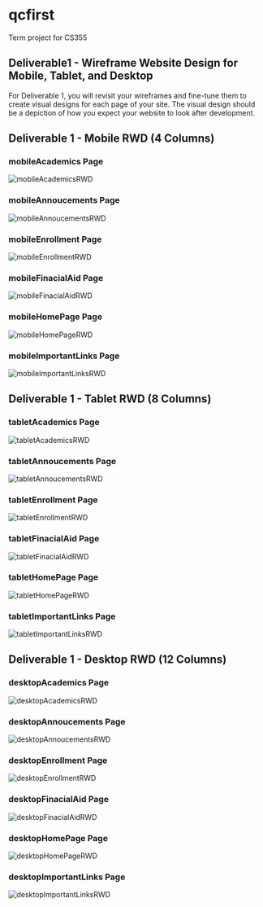 # qcfirst
Term project for CS355

## Deliverable1 - Wireframe Website Design for Mobile, Tablet, and Desktop 
For Deliverable 1, you will revisit your wireframes and fine-tune them to create visual designs for each page of your site. The visual design should be a depiction of how you expect your website to look after development.

## Deliverable 1 - Mobile RWD (4 Columns)

### mobileAcademics Page
![mobileAcademicsRWD](https://raw.githubusercontent.com/jonathanyulan99/qcfirst/main/Wireframes/Deliverable1/Design_Mobile/PNG/mobileAcademics.PNG) 

### mobileAnnoucements Page
![mobileAnnoucementsRWD](https://raw.githubusercontent.com/jonathanyulan99/qcfirst/main/Wireframes/Deliverable1/Design_Mobile/PNG/mobileAnnouncements.PNG)

### mobileEnrollment Page
![mobileEnrollmentRWD](https://raw.githubusercontent.com/jonathanyulan99/qcfirst/main/Wireframes/Deliverable1/Design_Mobile/PNG/mobileEnrollment.PNG) 

### mobileFinacialAid Page
![mobileFinacialAidRWD](https://raw.githubusercontent.com/jonathanyulan99/qcfirst/main/Wireframes/Deliverable1/Design_Mobile/PNG/mobileFinacialAid.PNG) 

### mobileHomePage Page
![mobileHomePageRWD](https://raw.githubusercontent.com/jonathanyulan99/qcfirst/main/Wireframes/Deliverable1/Design_Mobile/PNG/mobileHomePage.PNG)  

### mobileImportantLinks Page
![mobileImportantLinksRWD](https://raw.githubusercontent.com/jonathanyulan99/qcfirst/main/Wireframes/Deliverable1/Design_Mobile/PNG/mobileImportantLinks.PNG) 

## Deliverable 1 - Tablet RWD (8 Columns)

### tabletAcademics Page
![tabletAcademicsRWD](https://raw.githubusercontent.com/jonathanyulan99/qcfirst/main/Wireframes/Deliverable1/Design_Tablet/PNG/tabletAcademics.PNG)  

### tabletAnnoucements Page
![tabletAnnoucementsRWD](https://raw.githubusercontent.com/jonathanyulan99/qcfirst/main/Wireframes/Deliverable1/Design_Tablet/PNG/tabletAnnoucements.PNG)  

### tabletEnrollment Page
![tabletEnrollmentRWD](https://raw.githubusercontent.com/jonathanyulan99/qcfirst/main/Wireframes/Deliverable1/Design_Tablet/PNG/tabletEnrollment.PNG)  

### tabletFinacialAid Page
![tabletFinacialAidRWD](https://raw.githubusercontent.com/jonathanyulan99/qcfirst/main/Wireframes/Deliverable1/Design_Tablet/PNG/tabletFinacialAid.PNG)   

### tabletHomePage Page
![tabletHomePageRWD](https://raw.githubusercontent.com/jonathanyulan99/qcfirst/main/Wireframes/Deliverable1/Design_Tablet/PNG/tabletHomePage.PNG)   

### tabletImportantLinks Page
![tabletImportantLinksRWD](https://raw.githubusercontent.com/jonathanyulan99/qcfirst/main/Wireframes/Deliverable1/Design_Tablet/PNG/tabletImportantLinks.PNG)  

## Deliverable 1 - Desktop RWD (12 Columns)
### desktopAcademics Page
![desktopAcademicsRWD](https://raw.githubusercontent.com/jonathanyulan99/qcfirst/main/Wireframes/Deliverable1/Design_Desktop/PNG/desktopAcademics.PNG)

### desktopAnnoucements Page
![desktopAnnoucementsRWD](https://raw.githubusercontent.com/jonathanyulan99/qcfirst/main/Wireframes/Deliverable1/Design_Desktop/PNG/desktopAnnoucments.PNG)

### desktopEnrollment Page
![desktopEnrollmentRWD](https://raw.githubusercontent.com/jonathanyulan99/qcfirst/main/Wireframes/Deliverable1/Design_Desktop/PNG/desktopEnrollment.PNG) 

### desktopFinacialAid Page
![desktopFinacialAidRWD](https://raw.githubusercontent.com/jonathanyulan99/qcfirst/main/Wireframes/Deliverable1/Design_Desktop/PNG/desktopFinacialAid.PNG)

### desktopHomePage Page
![desktopHomePageRWD](https://raw.githubusercontent.com/jonathanyulan99/qcfirst/main/Wireframes/Deliverable1/Design_Desktop/PNG/desktopHomePage.PNG)

### desktopImportantLinks Page
![desktopImportantLinksRWD](https://raw.githubusercontent.com/jonathanyulan99/qcfirst/main/Wireframes/Deliverable1/Design_Desktop/PNG/desktopImportantLinks.PNG)
